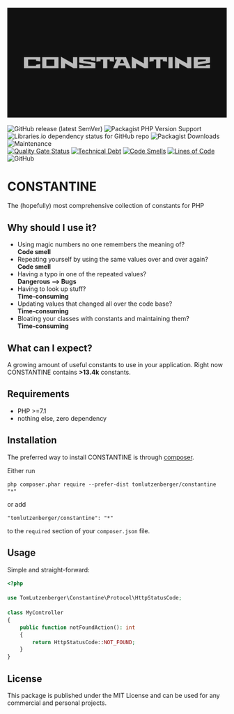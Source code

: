 ![Constantine](logo.png)

![GitHub release (latest SemVer)](https://img.shields.io/github/v/release/tomlutzenberger/constantine?cacheSeconds=600)
![Packagist PHP Version Support](https://img.shields.io/packagist/php-v/tomlutzenberger/constantine?cacheSeconds=600)
![Libraries.io dependency status for GitHub repo](https://img.shields.io/librariesio/github/tomlutzenberger/constantine?cacheSeconds=600)
![Packagist Downloads](https://img.shields.io/packagist/dt/tomlutzenberger/constantine?cacheSeconds=600)
![Maintenance](https://img.shields.io/maintenance/yes/2022)\
[![Quality Gate Status](https://sonarcloud.io/api/project_badges/measure?cacheSeconds=600&project=tomlutzenberger_constantine&metric=alert_status)](https://sonarcloud.io/dashboard?id=tomlutzenberger_constantine)
[![Technical Debt](https://sonarcloud.io/api/project_badges/measure?project=tomlutzenberger_constantine&metric=sqale_index)](https://sonarcloud.io/summary/new_code?id=tomlutzenberger_constantine)
[![Code Smells](https://sonarcloud.io/api/project_badges/measure?project=tomlutzenberger_constantine&metric=code_smells)](https://sonarcloud.io/summary/new_code?id=tomlutzenberger_constantine)
[![Lines of Code](https://sonarcloud.io/api/project_badges/measure?project=tomlutzenberger_constantine&metric=ncloc)](https://sonarcloud.io/summary/new_code?id=tomlutzenberger_constantine)
![GitHub](https://img.shields.io/github/license/tomlutzenberger/constantine)

CONSTANTINE
=====================
The (hopefully) most comprehensive collection of constants for PHP

Why should I use it?
--------------------
* Using magic numbers no one remembers the meaning of?\
  **Code smell**
* Repeating yourself by using the same values over and over again?\
  **Code smell**
* Having a typo in one of the repeated values?\
  **Dangerous --> Bugs**
* Having to look up stuff?\
  **Time-consuming**
* Updating values that changed all over the code base?\
  **Time-consuming**
* Bloating your classes with constants and maintaining them?\
  **Time-consuming**

What can I expect?
------------------
A growing amount of useful constants to use in your application. Right now CONSTANTINE contains **>13.4k** constants.

Requirements
------------
* PHP >=7.1
* nothing else, zero dependency

Installation
------------
The preferred way to install CONSTANTINE is through [composer](http://getcomposer.org/download/).

Either run

```
php composer.phar require --prefer-dist tomlutzenberger/constantine "*"
```

or add

```
"tomlutzenberger/constantine": "*"
```

to the `required` section of your `composer.json` file.


Usage
-----
Simple and straight-forward:

```php
<?php

use TomLutzenberger\Constantine\Protocol\HttpStatusCode;

class MyController
{
    public function notFoundAction(): int
    {
        return HttpStatusCode::NOT_FOUND;
    }
}
```

License
-----
This package is published under the MIT License and can be used for any
commercial and personal projects.
